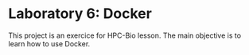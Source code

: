 # Laboratory 6: Docker
This project is an exercice for HPC-Bio lesson. The main objective is to learn how to use Docker.
